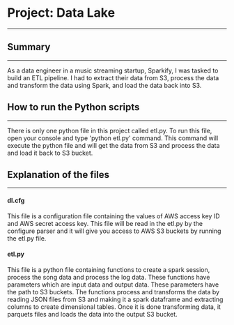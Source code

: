 # Project: Data Lake

---

## Summary

---

As a data engineer in a music streaming startup, Sparkify, I was tasked to build an ETL pipeline. I had to extract their data from S3, process the data and transform the data using Spark, and load the data back into S3.


## How to run the Python scripts

---

There is only one python file in this project called etl.py. To run this file, open your console and type 'python etl.py' command. This command will execute the python file and will get the data from S3 and process the data and load it back to S3 bucket.



## Explanation of the files

---

#### dl.cfg

This file is a configuration file containing the values of AWS access key ID and AWS secret access key. This file will be read in the etl.py by the configure parser and it will give you access to AWS S3 buckets by running the etl.py file.


#### etl.py

This file is a python file containing functions to create a spark session, process the song data and process the log data. These functions have parameters which are input data and output data. These parameters have the path to S3 buckets. The functions process and transforms the data by reading JSON files from S3 and making it a spark dataframe and extracting columns to create dimensional tables. Once it is done transforming data, it parquets files and loads the data into the output S3 bucket.


